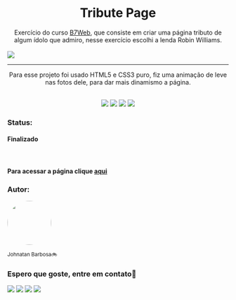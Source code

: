 <h1 align="center">Tribute Page</h1>

<div align="center">
    Exercício do curso <a href="https://www.b7web.com.br">B7Web</a>, que consiste em criar uma página tributo de algum ídolo que admiro, nesse exercício escolhi a lenda Robin Williams.
</div>
<br>

<img src="assets/images/ParaRedme.gif">
<br>

---

<div align="center">
    Para esse projeto foi usado HTML5 e CSS3 puro, fiz uma animação de leve nas fotos dele, para dar mais dinamismo a página.
<br><br>

![](https://img.shields.io/badge/Autor-Johnatan%20Barbosa-brightgreen)
![](https://img.shields.io/badge/Front--End-HTML5-orange)
![](https://img.shields.io/badge/Front--End-CSS-blue)
![](https://img.shields.io/badge/Back--End-JavaScript-yellow)

</div>

### Status:

#### Finalizado

<br>

#### Para acessar a página clique <a href="https://robin-williams-tribute.netlify.app/">aqui</a>

### Autor:

<a href="https://github.com/JohnatanBarbosa"><img src="https://avatars.githubusercontent.com/u/94154381?v=4" style="width: 100px; border-radius: 50%"></a>

<sub>Johnatan Barbosa🚲</sub>

### Espero que goste, entre em contato📲

<a href="https://www.instagram.com/johnatan_park/" target="_blank"><img src="https://img.shields.io/badge/-Instagram-%23E4405F?style=for-the-badge&logo=instagram&logoColor=white" target="_blank"></a>
<a href = "mailto:barbosajohnatan99@gmail.com"><img src="https://img.shields.io/badge/-Gmail-%23333?style=for-the-badge&logo=gmail&logoColor=white" target="_blank"></a>
<a href="https://www.linkedin.com/in/johnatan-barbosa-de-brito-7845631ab/" target="_blank"><img src="https://img.shields.io/badge/-LinkedIn-%230077B5?style=for-the-badge&logo=linkedin&logoColor=white" target="_blank"></a>
<a href = "https://api.whatsapp.com/send?phone=5561992608982"><img src="https://img.shields.io/badge/WhatsApp-25D366?style=for-the-badge&logo=whatsapp&logoColor=white" target="_blank"></a>
